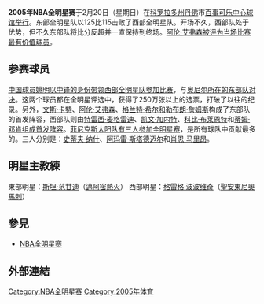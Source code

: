 **2005年NBA全明星赛**于2月20日（星期日）在[科罗拉多州](https://zh.wikipedia.org/wiki/科罗拉多州 "wikilink")[丹佛](../Page/丹佛.md "wikilink")市[百事可乐中心球馆举行](https://zh.wikipedia.org/wiki/百事可乐 "wikilink")。东部全明星队以125比115击败了西部全明星队。开场不久，西部队处于优势，但不久东部队将比分反超并一直保持到终场。[阿伦·艾弗森被评为当场比赛最有价值球员](https://zh.wikipedia.org/wiki/阿伦·艾弗森 "wikilink")。

## 参赛球员

[中国球员](https://zh.wikipedia.org/wiki/中国 "wikilink")[姚明以中锋的身份带领西部全明星队参加比赛](https://zh.wikipedia.org/wiki/姚明 "wikilink")，与[奥尼尔所在的东部队对决](../Page/沙奎尔·奥尼尔.md "wikilink")。这两个球员都在全明星评选中，获得了250万张以上的选票，打破了以往的纪录。另外，[文斯·卡特](https://zh.wikipedia.org/wiki/文斯·卡特 "wikilink")、[阿伦·艾弗森](https://zh.wikipedia.org/wiki/阿伦·艾弗森 "wikilink")、[格兰特·希尔和](https://zh.wikipedia.org/wiki/格兰特·希尔 "wikilink")[勒布朗·詹姆斯](../Page/勒布朗·詹姆斯.md "wikilink")构成了东部队的首发阵容，西部队则由[特雷西·麦格雷迪](https://zh.wikipedia.org/wiki/特雷西·麦格雷迪 "wikilink")、[凯文·加内特](../Page/凯文·加内特.md "wikilink")、[科比·布莱恩特](../Page/科比·布莱恩特.md "wikilink")和[蒂姆·邓肯组成首发阵容](https://zh.wikipedia.org/wiki/蒂姆·邓肯 "wikilink")。[菲尼克斯太阳队有三人参加全明星赛](https://zh.wikipedia.org/wiki/菲尼克斯太阳队 "wikilink")，是所有球队中贡献最多的。三人分别是：[史蒂夫·纳什](https://zh.wikipedia.org/wiki/史蒂夫·纳什 "wikilink")、[阿玛雷·斯塔德迈尔](../Page/阿玛雷·斯塔德迈尔.md "wikilink")和[肖恩·马里昂](../Page/肖恩·马里昂.md "wikilink")。

## 明星主教練

東部明星：[斯坦·范甘迪](https://zh.wikipedia.org/wiki/斯坦·范甘迪 "wikilink")（[邁阿密熱火](https://zh.wikipedia.org/wiki/邁阿密熱火 "wikilink")） 西部明星：[格雷格·波波维奇](https://zh.wikipedia.org/wiki/格雷格·波波维奇 "wikilink")（[聖安東尼奧馬刺](https://zh.wikipedia.org/wiki/聖安東尼奧馬刺 "wikilink")）

## 參見

  - [NBA全明星赛](https://zh.wikipedia.org/wiki/NBA全明星赛 "wikilink")

## 外部連結

[Category:NBA全明星赛](https://zh.wikipedia.org/wiki/Category:NBA全明星赛 "wikilink") [Category:2005年体育](https://zh.wikipedia.org/wiki/Category:2005年体育 "wikilink")